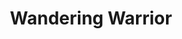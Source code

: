 ---
pid: LS129
title: Wandering Warrior
location_transcription: Various, roaming
zipcode: '19125'
outside_phl: 
neighborhood: Fishtown,Kensington
age: '27'
age_range: 20-29
instagram: 
image_file_name: LS_129.jpg
proposal_transcription: Terra Cota Warrior roams around the city after escaping TFI.
  Shenanigans ensue.
topic: Unknown
topic_summary: '0'
type: Other No Form
keywords_other: 
credit: 
image_labels: 
twitter: 
facebook: 
permalink: "/monuments/ls129/"
layout: item-page
---